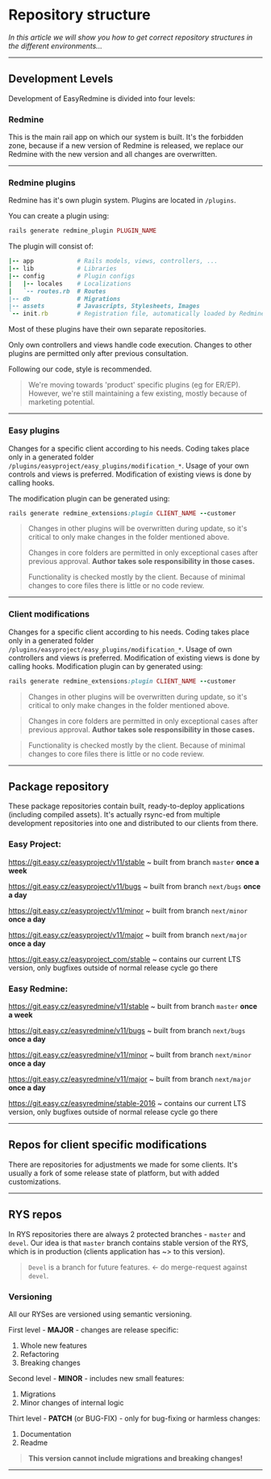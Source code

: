 # Repository structure

*In this article we will show you how to get correct repository structures in the different environments...*

---

## Development Levels

Development of EasyRedmine is divided into four levels:

### Redmine

This is the main rail app on which our system is built. It's the forbidden zone, because if a new version of Redmine is released, we replace our Redmine with the new version and all changes are overwritten.

---

### Redmine plugins

Redmine has it's own plugin system. Plugins are located in `/plugins`.

You can create a plugin using:

```ruby
rails generate redmine_plugin PLUGIN_NAME
```

The plugin will consist of:

```ruby
|-- app            # Rails models, views, controllers, ...
|-- lib            # Libraries
|-- config         # Plugin configs
|   |-- locales    # Localizations
|   `-- routes.rb  # Routes
|-- db             # Migrations
|-- assets         # Javascripts, Stylesheets, Images
`-- init.rb        # Registration file, automatically loaded by Redmine
```

Most of these plugins have their own separate repositories.

Only own controllers and views handle code execution. Changes to other plugins are permitted only after previous consultation.

Following our code, style is recommended.

> We're moving towards 'product' specific plugins (eg for ER/EP). However, we're still maintaining a few existing, mostly because of marketing potential.

---

### Easy plugins

Changes for a specific client according to his needs. Coding takes place only in a generated folder `/plugins/easyproject/easy_plugins/modification_*`. Usage of your own controls and views is preferred. Modification of existing views is done by calling hooks.

The modification plugin can be generated using:

```ruby
rails generate redmine_extensions:plugin CLIENT_NAME --customer
```

<!-- theme: warning -->
> Changes in other plugins will be overwritten during update, so it's critical to only make changes in the folder mentioned above.
>
>Changes in core folders are permitted in only exceptional cases after previous approval.  **Author takes sole responsibility in those cases.**
>
>Functionality is checked mostly by the client. Because of minimal changes to core files there is little or no code review.

---

### Client modifications

Changes for a specific client according to his needs. Coding takes place only in a generated folder `/plugins/easyproject/easy_plugins/modification_*`. Usage of own controllers and views is preferred. Modification of existing views is done by calling hooks.
Modification plugin can by generated using:

```ruby
rails generate redmine_extensions:plugin CLIENT_NAME --customer
```
<!-- theme: warning -->
>Changes in other plugins will be overwritten during update, so it's critical to only make changes in the folder mentioned above.
<!-- theme: warning -->
>Changes in core folders are permitted in only exceptional cases after previous approval. **Author takes sole responsibility in those cases.**
<!-- theme: warning -->
>Functionality is checked mostly by the client. Because of minimal changes to core files there is little or no code review.

---

## Package repository

These package repositories contain built, ready-to-deploy applications (including compiled assets). It's actually rsync-ed from multiple development repositories into one and distributed to our clients from there.

### Easy Project:

https://git.easy.cz/easyproject/v11/stable ~ built from branch `master` **once a week**

https://git.easy.cz/easyproject/v11/bugs ~ built from branch `next/bugs` **once a day**

https://git.easy.cz/easyproject/v11/minor ~ built from branch `next/minor` **once a day**

https://git.easy.cz/easyproject/v11/major ~ built from branch `next/major` **once a day**

https://git.easy.cz/easyproject_com/stable ~ contains our current LTS version, only bugfixes outside of normal release cycle go there

### Easy Redmine:

https://git.easy.cz/easyredmine/v11/stable ~ built from branch `master` **once a week**

https://git.easy.cz/easyredmine/v11/bugs ~ built from branch `next/bugs` **once a day**

https://git.easy.cz/easyredmine/v11/minor ~ built from branch `next/minor` **once a day**

https://git.easy.cz/easyredmine/v11/major ~ built from branch `next/major` **once a day**

https://git.easy.cz/easyredmine/stable-2016 ~ contains our current LTS version, only bugfixes outside of normal release cycle go there

---

## Repos for client specific modifications

There are repositories for adjustments we made for some clients. It's usually a fork of some release state of platform, but with added customizations. 

---

## RYS repos

In RYS repositories there are always 2 protected branches - `master` and `devel`.
Our idea is that `master` branch contains stable version of the RYS, which is in production (clients application has ~> to this version).

<!-- theme: warning -->
> `Devel` is a branch for future features. <- do merge-request against `devel`.

### Versioning

All our RYSes are versioned using semantic versioning.

First level - **MAJOR** - changes are release specific:
1. Whole new features
2. Refactoring
3. Breaking changes

Second level - **MINOR** - includes new small features:
1. Migrations
2. Minor changes of internal logic

Thirt level - **PATCH** (or BUG-FIX) - only for bug-fixing or harmless changes:

1. Documentation
2. Readme

<!-- theme: danger -->
>**This version cannot include migrations and breaking changes!**

---
































































